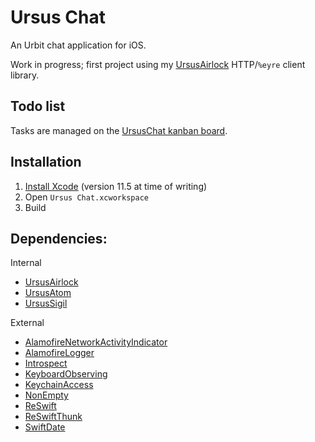 # Ursus Chat

An Urbit chat application for iOS.

Work in progress; first project using my [UrsusAirlock](https://github.com/dclelland/UrsusAirlock) HTTP/`%eyre` client library.

## Todo list

Tasks are managed on the [UrsusChat kanban board](https://github.com/dclelland/UrsusChat/projects/1).

## Installation

1. [Install Xcode](https://apps.apple.com/us/app/xcode/id497799835) (version 11.5 at time of writing)
2. Open `Ursus Chat.xcworkspace`
3. Build

## Dependencies:

Internal

- [UrsusAirlock](https://github.com/dclelland/UrsusAirlock)
- [UrsusAtom](https://github.com/dclelland/UrsusAtom)
- [UrsusSigil](https://github.com/dclelland/UrsusSigil)

External

- [AlamofireNetworkActivityIndicator](https://github.com/Alamofire/AlamofireNetworkActivityIndicator)
- [AlamofireLogger](https://github.com/dclelland/AlamofireLogger)
- [Introspect](https://github.com/siteline/SwiftUI-Introspect)
- [KeyboardObserving](https://github.com/nickffox/KeyboardObserving)
- [KeychainAccess](https://github.com/kishikawakatsumi/KeychainAccess)
- [NonEmpty](https://github.com/pointfreeco/swift-nonempty)
- [ReSwift](https://github.com/ReSwift/ReSwift)
- [ReSwiftThunk](https://github.com/ReSwift/ReSwift-Thunk)
- [SwiftDate](https://github.com/malcommac/SwiftDate)
